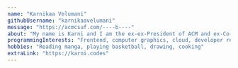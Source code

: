 ```yaml
---
name: "Karnikaa Velumani"
githubUsername: "karnikaavelumani"
message: "https://acmcsuf.com/----b----"
about: "My name is Karni and I am the ex-ex-President of ACM and ex-Co-Team-Lead of OSS!"
programmingInterests: "Frontend, computer graphics, cloud, developer relations, design"
hobbies: "Reading manga, playing basketball, drawing, cooking"
extraLink: "https://karni.codes"
---
```

